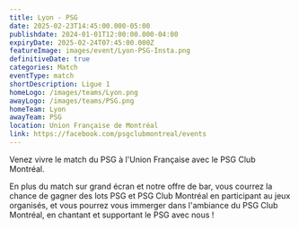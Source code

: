 ```yaml
---
title: Lyon - PSG
date: 2025-02-23T14:45:00.000-05:00
publishdate: 2024-01-01T12:00:00.000-04:00
expiryDate: 2025-02-24T07:45:00.000Z
featureImage: images/event/Lyon-PSG-Insta.png
definitiveDate: true
categories: Match
eventType: match
shortDescription: Ligue 1
homeLogo: /images/teams/Lyon.png
awayLogo: /images/teams/PSG.png
homeTeam: Lyon
awayTeam: PSG
location: Union Française de Montréal
link: https://facebook.com/psgclubmontreal/events
---
```


Venez vivre le match du PSG à l'Union Française avec le PSG Club Montréal.

En plus du match sur grand écran et notre offre de bar, vous courrez la chance de gagner des lots PSG et PSG Club Montréal en participant au jeux organisés, et vous pourrez vous immerger dans l'ambiance du PSG Club Montréal, en chantant et supportant le PSG avec nous !
